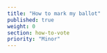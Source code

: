 ```yaml
---
title: "How to mark my ballot"
published: true
weight: 0
section: how-to-vote
priority: "Minor"
---
```


  